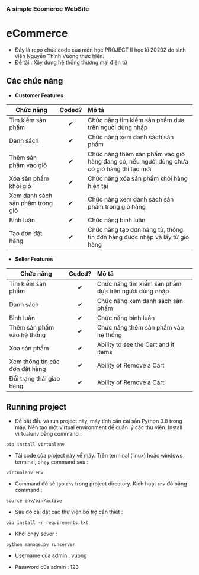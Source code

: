 ###  A simple Ecomerce WebSite

# eCommerce

- Đây là repo chứa code của môn học PROJECT II học kì 20202 do sinh viên Nguyễn Thịnh Vượng thực hiện.
- Đề tài : Xây dựng hệ thống thương mại điện tử


## Các chức năng 

- <b>Customer Features </b>

| Chức năng   |  Coded?       | Mô tả  |
|----------|:-------------:|:-------------|
| Tìm kiếm sản phẩm   | &#10004; | Chức năng tìm kiếm sản phẩm dựa trên người dùng nhập   |
| Danh sách  | &#10004; | Chức năng xem danh sách sản phẩm  |
| Thêm sản phẩm vào giỏ  | &#10004; | Chức năng thêm sản phẩm vào giỏ hàng đang có, nếu người dùng chưa có giỏ hàng thì tạo mới  |
| Xóa sản phẩm khỏi giỏ   | &#10004; | Chức năng xóa sản phẩm khỏi hàng hiện tại  |
| Xem danh sách sản phẩm trong giỏ   | &#10004; | Chức năng xem danh sách sản phẩm trong giỏ hàng  |
| Bình luận   | &#10004; | Chức năng bình luận  |
| Tạo đơn đặt hàng  |&#10004; | Chức năng tạo đơn hàng từ, thông tin đơn hàng được nhập và lấy từ giỏ hàng |

- <b>Seller Features </b>

| Chức năng  |  Coded?       | Mô tả  |
|----------|:-------------:|:-------------|
| Tìm kiếm sản phẩm   | &#10004; | Chức năng tìm kiếm sản phẩm dựa trên người dùng nhập   |
| Danh sách  | &#10004; | Chức năng xem danh sách sản phẩm  |
| Bình luận   | &#10004; | Chức năng bình luận  |
| Thêm sản phẩm vào hệ thống   | &#10004; | Chức năng thêm sản phẩm vào hệ thống  |
| Xóa sản phẩm| &#10004;   | Ability to see the Cart and it items |
| Xem thông tin các đơn đặt hàng  | &#10004; | Ability of Remove a Cart |
| Đổi trạng thái giao hàng   | &#10004; | Ability of Remove a Cart |


## Running project



- Để bắt đầu và run project này, máy tính cần cài sẵn Python 3.8 trong máy. Nên tạo một virtual environment để quản lý các thư viện. Install virtualenv bằng command : 
```
pip install virtualenv
```

 - Tải code của project này về máy. Trên terminal (linux) hoặc windows terminal, chạy command sau :

```
virtualenv env
```

- Command đó sẽ tạo  `env` trong project directory. Kích hoạt `env` đó bằng command  :

```
source env/bin/active
```

- Sau đó cài đặt các thư viện bổ trợ cần thiết : 
```
pip install -r requirements.txt
```

- Khởi chạy sever : 
```
python manage.py runserver
```
- Username của admin : vuong

- Password của admin : 123


